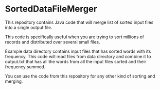 # SortedDataFileMerger
This repository contains Java code that will merge list of sorted input files into a single output file.

This code is specifically useful when you are trying to sort millions of records and distributed over several small files.

Example data directory contains input files that has sorted words with its frequency.
This code will read files from data directory and combine it to output.txt that has all the words from all the input files sorted and their frequency summed. 

You can use the code from this repository for any other kind of sorting and merging.